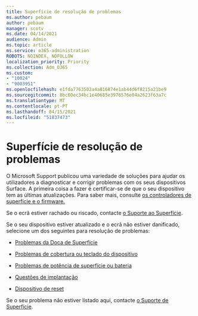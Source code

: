 ```yaml
---
title: Superfície de resolução de problemas
ms.author: pebaum
author: pebaum
manager: scotv
ms.date: 04/14/2021
audience: Admin
ms.topic: article
ms.service: o365-administration
ROBOTS: NOINDEX, NOFOLLOW
localization_priority: Priority
ms.collection: Adm_O365
ms.custom:
- "10024"
- "9003951"
ms.openlocfilehash: e1fda7763502a4a816874e1ab44d6f8215a21be9
ms.sourcegitcommit: 8bc60ec34bc1e40685e3976576e04a2623f63a7c
ms.translationtype: MT
ms.contentlocale: pt-PT
ms.lasthandoff: 04/15/2021
ms.locfileid: "51837473"
---
```

# <a name="troubleshoot-surface"></a>Superfície de resolução de problemas

O Microsoft Support publicou uma variedade de soluções para ajudar os utilizadores a diagnosticar e corrigir problemas com os seus dispositivos Surface. A primeira coisa a fazer é certificar-se de que o seu dispositivo tem as últimas atualizações. Para saber mais, consulte [os controladores de superfície e o firmware.](https://docs.microsoft.com/surface/support-solutions-surface#surface-drivers-and-firmware)

Se o ecrã estiver rachado ou riscado, contacte [o Suporte ao Superfície](https://docs.microsoft.com/surface/contact-surface-support?tabs=online).

Se o seu dispositivo estiver atualizado e o ecrã não estiver danificado, selecione um dos seguintes para resolução de problemas:
 
- [Problemas da Doca de Superfície](https://docs.microsoft.com/surface/support-solutions-surface#surface-dock-issues)
 
- [Problemas de cobertura ou teclado do dispositivo](https://support.microsoft.com/sbs/surface/troubleshoot-your-surface-type-cover-or-keyboard-5b7ed1a7-bedd-5164-94a7-87f8e95df3fe?)
 
- [Problemas de potência de superfície ou bateria](https://docs.microsoft.com/surface/support-solutions-surface#surface-power-or-battery-issues)
 
- [Questões de implantação](https://docs.microsoft.com/surface/support-solutions-surface#deployment-issues)
 
- [Dispositivo de reset](https://docs.microsoft.com/surface/support-solutions-surface#reset-device)

Se o seu problema não estiver listado aqui, contacte [o Suporte de Superfície](https://docs.microsoft.com/surface/contact-surface-support?tabs=online).

